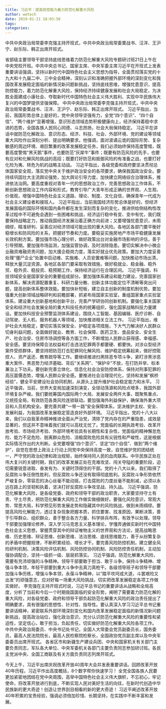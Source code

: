 ```yaml
---
title: 习近平：提高防控能力着力防范化解重大风险
author: wetech
date: 2019-01-21 18:03:58
tags: 
categories: 
---
```

中共中央政治局常委李克强主持开班式，中共中央政治局常委栗战书、汪洋、王沪宁、赵乐际、韩正出席开班式。
<!-- more -->
省部级主要领导干部坚持底线思维着力防范化解重大风险专题研讨班21日上午在中央党校开班。中共中央总书记、国家主席、中央军委主席习近平在开班式上发表重要讲话强调，坚持以新时代中国特色社会主义思想为指导，全面贯彻落实党的十九大和十九届二中、三中全会精神，深刻认识和准确把握外部环境的深刻变化和我国改革发展稳定面临的新情况新问题新挑战，坚持底线思维，增强忧患意识，提高防控能力，着力防范化解重大风险，保持经济持续健康发展和社会大局稳定，为决胜全面建成小康社会、夺取新时代中国特色社会主义伟大胜利、实现中华民族伟大复兴的中国梦提供坚强保障。
中共中央政治局常委李克强主持开班式，中共中央政治局常委栗战书、汪洋、王沪宁、赵乐际、韩正出席开班式。
习近平指出，当前，我国形势总体上是好的，党中央领导坚强有力，全党“四个意识”、“四个自信”、“两个维护”显著增强，意识形态领域态势积极健康向上，经济保持着稳中求进的态势，全国各族人民同心同德、斗志昂扬，社会大局保持稳定。
习近平在讲话中就防范化解政治、意识形态、经济、科技、社会、外部环境、党的建设等领域重大风险作出深刻分析、提出明确要求。他强调，面对波谲云诡的国际形势、复杂敏感的周边环境、艰巨繁重的改革发展稳定任务，我们必须始终保持高度警惕，既要高度警惕“黑天鹅”事件，也要防范“灰犀牛”事件；既要有防范风险的先手，也要有应对和化解风险挑战的高招；既要打好防范和抵御风险的有准备之战，也要打好化险为夷、转危为机的战略主动战。
习近平指出，各级党委和政府要坚决贯彻总体国家安全观，落实党中央关于维护政治安全的各项要求，确保我国政治安全。要持续巩固壮大主流舆论强势，加大舆论引导力度，加快建立网络综合治理体系，推进依法治网。要高度重视对青年一代的思想政治工作，完善思想政治工作体系，不断创新思想政治工作内容和形式，教育引导广大青年形成正确的世界观、人生观、价值观，增强中国特色社会主义道路、理论、制度、文化自信，确保青年一代成为社会主义建设者和接班人。
习近平指出，当前我国经济形势总体是好的，但经济发展面临的国际环境和国内条件都在发生深刻而复杂的变化，推进供给侧结构性改革过程中不可避免会遇到一些困难和挑战，经济运行稳中有变、变中有忧，我们既要保持战略定力，推动我国经济发展沿着正确方向前进；又要增强忧患意识，未雨绸缪，精准研判、妥善应对经济领域可能出现的重大风险。各地区各部门要平衡好稳增长和防风险的关系，把握好节奏和力度。要稳妥实施房地产市场平稳健康发展长效机制方案。要加强市场心理分析，做好政策出台对金融市场影响的评估，善于引导预期。要加强市场监测，加强监管协调，及时消除隐患。要切实解决中小微企业融资难融资贵问题，加大援企稳岗力度，落实好就业优先政策。要加大力度妥善处理“僵尸企业”处置中启动难、实施难、人员安置难等问题，加快推动市场出清，释放大量沉淀资源。各地区各部门要采取有效措施，做好稳就业、稳金融、稳外贸、稳外资、稳投资、稳预期工作，保持经济运行在合理区间。
习近平强调，科技领域安全是国家安全的重要组成部分。要加强体系建设和能力建设，完善国家创新体系，解决资源配置重复、科研力量分散、创新主体功能定位不清晰等突出问题，提高创新体系整体效能。要加快补短板，建立自主创新的制度机制优势。要加强重大创新领域战略研判和前瞻部署，抓紧布局国家实验室，重组国家重点实验室体系，建设重大创新基地和创新平台，完善产学研协同创新机制。要强化事关国家安全和经济社会发展全局的重大科技任务的统筹组织，强化国家战略科技力量建设。要加快科技安全预警监测体系建设，围绕人工智能、基因编辑、医疗诊断、自动驾驶、无人机、服务机器人等领域，加快推进相关立法工作。
习近平指出，维护社会大局稳定，要切实落实保安全、护稳定各项措施，下大气力解决好人民群众切身利益问题，全面做好就业、教育、社会保障、医药卫生、食品安全、安全生产、社会治安、住房市场调控等各方面工作，不断增加人民群众获得感、幸福感、安全感。要坚持保障合法权益和打击违法犯罪两手都要硬、都要快。对涉众型经济案件受损群体，要坚持把防范打击犯罪同化解风险、维护稳定统筹起来，做好控赃控人、资产返还、教育疏导等工作。要继续推进扫黑除恶专项斗争，紧盯涉黑涉恶重大案件、黑恶势力经济基础、背后“关系网”、“保护伞”不放，在打防并举、标本兼治上下功夫。要创新完善立体化、信息化社会治安防控体系，保持对刑事犯罪的高压震慑态势，增强人民群众安全感。要推进社会治理现代化，坚持和发展“枫桥经验”，健全平安建设社会协同机制，从源头上提升维护社会稳定能力和水平。
习近平强调，当前，世界大变局加速深刻演变，全球动荡源和风险点增多，我国外部环境复杂严峻。我们要统筹国内国际两个大局、发展安全两件大事，既聚焦重点、又统揽全局，有效防范各类风险连锁联动。要加强海外利益保护，确保海外重大项目和人员机构安全。要完善共建“一带一路”安全保障体系，坚决维护主权、安全、发展利益，为我国改革发展稳定营造良好外部环境。
习近平指出，党的十八大以来，我们以自我革命精神推进全面从严治党，清除了党内存在的严重隐患，成效是显著的，但这并不意味着我们就可以高枕无忧了。党面临的长期执政考验、改革开放考验、市场经济考验、外部环境考验具有长期性和复杂性，党面临的精神懈怠危险、能力不足危险、脱离群众危险、消极腐败危险具有尖锐性和严峻性，这是根据实际情况作出的大判断。全党要增强“四个意识”、坚定“四个自信”、做到“两个维护”，自觉在思想上政治上行动上同党中央保持高度一致，自觉维护党的团结统一，严守党的政治纪律和政治规矩，始终保持同人民的血肉联系。中华民族正处在伟大复兴的关键时期，我们的改革发展正处在克难攻坚、闯关夺隘的重要阶段，迫切需要锐意进取、奋发有为、关键时顶得住的干部。党的十八大以来，我们取得了反腐败斗争压倒性胜利，但反腐败斗争还没有取得彻底胜利。反腐败斗争形势依然严峻复杂，零容忍的决心丝毫不能动摇，打击腐败的力度丝毫不能削减，必须以永远在路上的坚韧和执着，坚决打好反腐败斗争攻坚战、持久战。
习近平强调，防范化解重大风险，是各级党委、政府和领导干部的政治职责，大家要坚持守土有责、守土尽责，把防范化解重大风险工作做实做细做好。要强化风险意识，常观大势、常思大局，科学预见形势发展走势和隐藏其中的风险挑战，做到未雨绸缪。要提高风险化解能力，透过复杂现象把握本质，抓住要害、找准原因，果断决策，善于引导群众、组织群众，善于整合各方力量、科学排兵布阵，有效予以处理。领导干部要加强理论修养，深入学习马克思主义基本理论，学懂弄通做实新时代中国特色社会主义思想，掌握贯穿其中的辩证唯物主义的世界观和方法论，提高战略思维、历史思维、辩证思维、创新思维、法治思维、底线思维能力，善于从纷繁复杂的矛盾中把握规律，不断积累经验、增长才干。要完善风险防控机制，建立健全风险研判机制、决策风险评估机制、风险防控协同机制、风险防控责任机制，主动加强协调配合，坚持一级抓一级、层层抓落实。
习近平强调，防范化解重大风险，需要有充沛顽强的斗争精神。领导干部要敢于担当、敢于斗争，保持斗争精神、增强斗争本领，年轻干部要到重大斗争中去真刀真枪干。各级领导班子和领导干部要加强斗争历练，增强斗争本领，永葆斗争精神，以“踏平坎坷成大道，斗罢艰险又出发”的顽强意志，应对好每一场重大风险挑战，切实把改革发展稳定各项工作做实做好。
李克强在主持开班式时说，习近平总书记的重要讲话从战略和全局高度，分析了当前和今后一个时期我国面临的安全形势，阐明了需要着力防范化解的重大风险，对各级党委、政府和领导干部负起防范化解重大风险的政治责任提出了明确要求，具有很强的思想性、针对性、指导性。要认真深入学习习近平总书记重要讲话精神，紧密联系外部环境深刻变化和国内改革发展稳定面临的新情况新问题新挑战，提高政治站位，强化政治意识，充分认识防范化解重大风险的重要性和紧迫性，坚定信心，敢于担当，负起责任，切实做好防范化解重大风险各项工作。
中共中央政治局委员、中央书记处书记，全国人大常委会党员副委员长，国务委员，最高人民法院院长，最高人民检察院检察长，全国政协党员副主席以及中央军委委员出席开班式。
各省区市和新疆生产建设兵团、中央和国家机关有关部门主要负责同志，军队各大单位、中央军委机关各部门主要负责同志参加研讨班。各民主党派中央、全国工商联及有关方面负责同志列席开班式。
 
 
今天上午，习近平出席庆祝改革开放40周年大会并发表重要讲话。回顾改革开放40年历程，习近平作出高度概括，8个数字帮你快速学习！
全党全国各族人民要更加紧密地团结在党中央周围，高举中国特色社会主义伟大旗帜，不忘初心，牢记使命，将改革开放进行到底，不断实现人民对美好生活的向往，在新时代创造中华民族新的更大奇迹！创造让世界刮目相看的新的更大奇迹！
习近平阐述改革开放40年积累的宝贵经验，强调必须倍加珍惜、长期坚持，在实践中不断丰富和发展。

